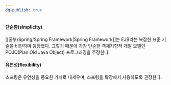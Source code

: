 ```yaml
---
dg-publish: true
---
```

#### 단순함(simplicity)

[[공부/Spring/Spring Framework\|Spring Framework]]는 EJB라는 복잡한 표준 기술을 비판하며 등장했다. 그렇기 때문에 가장 단순한 객체지향적 개발 모델인 POJO(Plan Old Java Object) 프로그래밍을 주장한다.

#### 유연성(flexibility)

 스프링은 유연성을 중요한 가치로 내세우며, 스프링을 확장해서 사용하도록 권장한다.